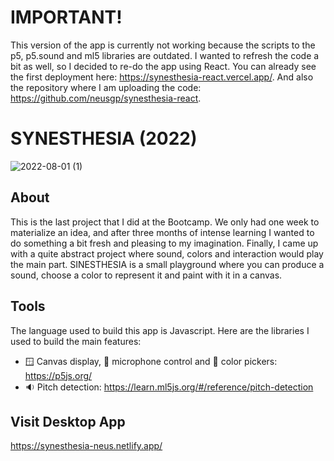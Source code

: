 # IMPORTANT!
This version of the app is currently not working because the scripts to the p5, p5.sound and ml5 libraries are outdated. I wanted to refresh the code a bit as well, so I decided to re-do the app using React. You can already see the first deployment here: https://synesthesia-react.vercel.app/. And also the repository where I am uploading the code: https://github.com/neusgp/synesthesia-react. 

# SYNESTHESIA (2022)
![2022-08-01 (1)](https://user-images.githubusercontent.com/96746116/182108813-0f63cea2-56d6-4779-9c2d-1fac71bc0788.png)

## About
This is the last project that I did at the Bootcamp. We only had one week to materialize an idea, and after three months of intense learning I wanted to do something a bit fresh and pleasing to my imagination. Finally, I came up with a quite abstract project where sound, colors and interaction would play the main part. SINESTHESIA is a small playground where you can produce a sound, choose a color to represent it and paint with it in a canvas.

## Tools
The language used to build this app is Javascript. Here are the libraries I used to build the main features:
- :window: Canvas display, :microphone: microphone control and :art: color pickers: https://p5js.org/
- :sound: Pitch detection: https://learn.ml5js.org/#/reference/pitch-detection

## Visit Desktop App
https://synesthesia-neus.netlify.app/
